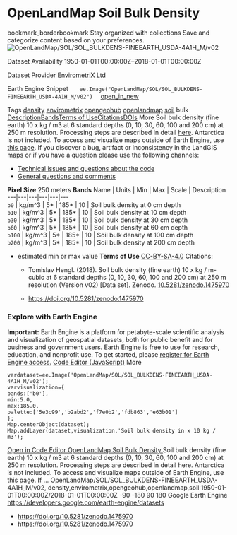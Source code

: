  
#  OpenLandMap Soil Bulk Density 
bookmark_borderbookmark Stay organized with collections  Save and categorize content based on your preferences.
![OpenLandMap/SOL/SOL_BULKDENS-FINEEARTH_USDA-4A1H_M/v02](https://developers.google.com/earth-engine/datasets/images/OpenLandMap/OpenLandMap_SOL_SOL_BULKDENS-FINEEARTH_USDA-4A1H_M_v02_sample.png) 

Dataset Availability
    1950-01-01T00:00:00Z–2018-01-01T00:00:00Z 

Dataset Provider
     [ EnvirometriX Ltd ](https://doi.org/10.5281/zenodo.1475970) 

Earth Engine Snippet
     `    ee.Image("OpenLandMap/SOL/SOL_BULKDENS-FINEEARTH_USDA-4A1H_M/v02")   ` [ open_in_new ](https://code.earthengine.google.com/?scriptPath=Examples:Datasets/OpenLandMap/OpenLandMap_SOL_SOL_BULKDENS-FINEEARTH_USDA-4A1H_M_v02) 

Tags
     [density](https://developers.google.com/earth-engine/datasets/tags/density) [envirometrix](https://developers.google.com/earth-engine/datasets/tags/envirometrix) [opengeohub](https://developers.google.com/earth-engine/datasets/tags/opengeohub) [openlandmap](https://developers.google.com/earth-engine/datasets/tags/openlandmap) [soil](https://developers.google.com/earth-engine/datasets/tags/soil)
bulk
[Description](https://developers.google.com/earth-engine/datasets/catalog/OpenLandMap_SOL_SOL_BULKDENS-FINEEARTH_USDA-4A1H_M_v02#description)[Bands](https://developers.google.com/earth-engine/datasets/catalog/OpenLandMap_SOL_SOL_BULKDENS-FINEEARTH_USDA-4A1H_M_v02#bands)[Terms of Use](https://developers.google.com/earth-engine/datasets/catalog/OpenLandMap_SOL_SOL_BULKDENS-FINEEARTH_USDA-4A1H_M_v02#terms-of-use)[Citations](https://developers.google.com/earth-engine/datasets/catalog/OpenLandMap_SOL_SOL_BULKDENS-FINEEARTH_USDA-4A1H_M_v02#citations)[DOIs](https://developers.google.com/earth-engine/datasets/catalog/OpenLandMap_SOL_SOL_BULKDENS-FINEEARTH_USDA-4A1H_M_v02#dois) More
Soil bulk density (fine earth) 10 x kg / m3 at 6 standard depths (0, 10, 30, 60, 100 and 200 cm) at 250 m resolution.
Processing steps are described in detail [here](https://gitlab.com/openlandmap/global-layers/LandGISmaps/tree/master/soil). Antarctica is not included.
To access and visualize maps outside of Earth Engine, use [this page](https://opengeohub.org/about-openlandmap).
If you discover a bug, artifact or inconsistency in the LandGIS maps or if you have a question please use the following channels:
  * [Technical issues and questions about the code](https://gitlab.com/openlandmap/global-layers/issues)
  * [General questions and comments](https://disqus.com/home/forums/landgis/)


**Pixel Size** 250 meters 
**Bands**
Name | Units | Min | Max | Scale | Description  
---|---|---|---|---|---  
`b0` | kg/m^3 |  5*  |  185*  | 10 | Soil bulk density at 0 cm depth  
`b10` | kg/m^3 |  5*  |  185*  | 10 | Soil bulk density at 10 cm depth  
`b30` | kg/m^3 |  5*  |  185*  | 10 | Soil bulk density at 30 cm depth  
`b60` | kg/m^3 |  5*  |  185*  | 10 | Soil bulk density at 60 cm depth  
`b100` | kg/m^3 |  5*  |  185*  | 10 | Soil bulk density at 100 cm depth  
`b200` | kg/m^3 |  5*  |  185*  | 10 | Soil bulk density at 200 cm depth  
* estimated min or max value 
**Terms of Use**
[CC-BY-SA-4.0](https://spdx.org/licenses/CC-BY-SA-4.0.html)
Citations:
  * Tomislav Hengl. (2018). Soil bulk density (fine earth) 10 x kg / m-cubic at 6 standard depths (0, 10, 30, 60, 100 and 200 cm) at 250 m resolution (Version v02) [Data set]. Zenodo. [10.5281/zenodo.1475970](https://doi.org/10.5281/zenodo.1475970)


  * [ https://doi.org/10.5281/zenodo.1475970 ](https://doi.org/10.5281/zenodo.1475970)


### Explore with Earth Engine
**Important:** Earth Engine is a platform for petabyte-scale scientific analysis and visualization of geospatial datasets, both for public benefit and for business and government users. Earth Engine is free to use for research, education, and nonprofit use. To get started, please [register for Earth Engine access.](https://console.cloud.google.com/earth-engine)
[Code Editor (JavaScript)](https://developers.google.com/earth-engine/datasets/catalog/OpenLandMap_SOL_SOL_BULKDENS-FINEEARTH_USDA-4A1H_M_v02#code-editor-javascript-sample) More
```
vardataset=ee.Image('OpenLandMap/SOL/SOL_BULKDENS-FINEEARTH_USDA-4A1H_M/v02');
varvisualization={
bands:['b0'],
min:5.0,
max:185.0,
palette:['5e3c99','b2abd2','f7e0b2','fdb863','e63b01']
};
Map.centerObject(dataset);
Map.addLayer(dataset,visualization,'Soil bulk density in x 10 kg / m3');
```
[ Open in Code Editor ](https://code.earthengine.google.com/?scriptPath=Examples:Datasets/OpenLandMap/OpenLandMap_SOL_SOL_BULKDENS-FINEEARTH_USDA-4A1H_M_v02)
[ OpenLandMap Soil Bulk Density ](https://developers.google.com/earth-engine/datasets/catalog/OpenLandMap_SOL_SOL_BULKDENS-FINEEARTH_USDA-4A1H_M_v02)
Soil bulk density (fine earth) 10 x kg / m3 at 6 standard depths (0, 10, 30, 60, 100 and 200 cm) at 250 m resolution. Processing steps are described in detail here. Antarctica is not included. To access and visualize maps outside of Earth Engine, use this page. If …
OpenLandMap/SOL/SOL_BULKDENS-FINEEARTH_USDA-4A1H_M/v02, density,envirometrix,opengeohub,openlandmap,soil 
1950-01-01T00:00:00Z/2018-01-01T00:00:00Z
-90 -180 90 180 
Google Earth Engine
https://developers.google.com/earth-engine/datasets
  * [ https://doi.org/10.5281/zenodo.1475970 ](https://doi.org/https://doi.org/10.5281/zenodo.1475970)
  * [ https://doi.org/10.5281/zenodo.1475970 ](https://doi.org/https://developers.google.com/earth-engine/datasets/catalog/OpenLandMap_SOL_SOL_BULKDENS-FINEEARTH_USDA-4A1H_M_v02)


